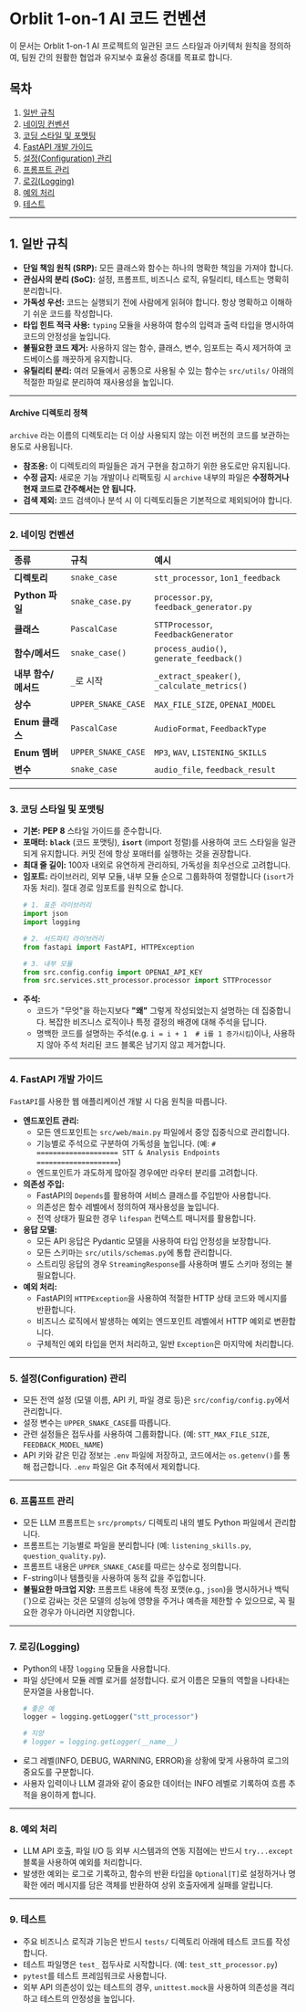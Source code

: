# Orblit 1-on-1 AI 코드 컨벤션

이 문서는 Orblit 1-on-1 AI 프로젝트의 일관된 코드 스타일과 아키텍처 원칙을 정의하여, 팀원 간의 원활한 협업과 유지보수 효율성 증대를 목표로 합니다.

## 목차

1.  [일반 규칙](#1-일반-규칙)
2.  [네이밍 컨벤션](#3-네이밍-컨벤션)
3.  [코딩 스타일 및 포맷팅](#4-코딩-스타일-및-포맷팅)
4.  [FastAPI 개발 가이드](#5-fastapi-개발-가이드)
5.  [설정(Configuration) 관리](#6-설정-관리)
6.  [프롬프트 관리](#7-프롬프트-관리)
7.  [로깅(Logging)](#8-로깅)
8.  [예외 처리](#9-예외-처리)
9. [테스트](#10-테스트)

---

## 1. 일반 규칙

-   **단일 책임 원칙 (SRP):** 모든 클래스와 함수는 하나의 명확한 책임을 가져야 합니다.
-   **관심사의 분리 (SoC):** 설정, 프롬프트, 비즈니스 로직, 유틸리티, 테스트는 명확히 분리합니다.
-   **가독성 우선:** 코드는 실행되기 전에 사람에게 읽혀야 합니다. 항상 명확하고 이해하기 쉬운 코드를 작성합니다.
-   **타입 힌트 적극 사용:** `typing` 모듈을 사용하여 함수의 입력과 출력 타입을 명시하여 코드의 안정성을 높입니다.
-   **불필요한 코드 제거:** 사용하지 않는 함수, 클래스, 변수, 임포트는 즉시 제거하여 코드베이스를 깨끗하게 유지합니다.
-   **유틸리티 분리:** 여러 모듈에서 공통으로 사용될 수 있는 함수는 `src/utils/` 아래의 적절한 파일로 분리하여 재사용성을 높입니다.

---

#### Archive 디렉토리 정책

`archive` 라는 이름의 디렉토리는 더 이상 사용되지 않는 이전 버전의 코드를 보관하는 용도로 사용됩니다. 

-   **참조용:** 이 디렉토리의 파일들은 과거 구현을 참고하기 위한 용도로만 유지됩니다.
-   **수정 금지:** 새로운 기능 개발이나 리팩토링 시 `archive` 내부의 파일은 **수정하거나 현재 코드로 간주해서는 안 됩니다.**
-   **검색 제외:** 코드 검색이나 분석 시 이 디렉토리들은 기본적으로 제외되어야 합니다.

---

### 2. 네이밍 컨벤션

| 종류 | 규칙 | 예시 |
| :--- | :--- | :--- |
| **디렉토리** | `snake_case` | `stt_processor`, `1on1_feedback` |
| **Python 파일** | `snake_case.py` | `processor.py`, `feedback_generator.py` |
| **클래스** | `PascalCase` | `STTProcessor`, `FeedbackGenerator` |
| **함수/메서드** | `snake_case()` | `process_audio()`, `generate_feedback()` |
| **내부 함수/메서드** | `_`로 시작 | `_extract_speaker()`, `_calculate_metrics()` |
| **상수** | `UPPER_SNAKE_CASE` | `MAX_FILE_SIZE`, `OPENAI_MODEL` |
| **Enum 클래스** | `PascalCase` | `AudioFormat`, `FeedbackType` |
| **Enum 멤버** | `UPPER_SNAKE_CASE` | `MP3`, `WAV`, `LISTENING_SKILLS` |
| **변수** | `snake_case` | `audio_file`, `feedback_result` |

---

### 3. 코딩 스타일 및 포맷팅

-   **기본:** **PEP 8** 스타일 가이드를 준수합니다.
-   **포매터:** **`black`** (코드 포맷팅), **`isort`** (import 정렬)를 사용하여 코드 스타일을 일관되게 유지합니다. 커밋 전에 항상 포매터를 실행하는 것을 권장합니다.
-   **최대 줄 길이:** 100자 내외로 유연하게 관리하되, 가독성을 최우선으로 고려합니다.
-   **임포트:** 라이브러리, 외부 모듈, 내부 모듈 순으로 그룹화하여 정렬합니다 (`isort`가 자동 처리). 절대 경로 임포트를 원칙으로 합니다.
    ```python
    # 1. 표준 라이브러리
    import json
    import logging
    
    # 2. 서드파티 라이브러리
    from fastapi import FastAPI, HTTPException
    
    # 3. 내부 모듈
    from src.config.config import OPENAI_API_KEY
    from src.services.stt_processor.processor import STTProcessor
    ```
-   **주석:** 
    -   코드가 "무엇"을 하는지보다 **"왜"** 그렇게 작성되었는지 설명하는 데 집중합니다. 복잡한 비즈니스 로직이나 특정 결정의 배경에 대해 주석을 답니다.
    -   명백한 코드를 설명하는 주석(e.g. `i = i + 1  # i를 1 증가시킴`)이나, 사용하지 않아 주석 처리된 코드 블록은 남기지 않고 제거합니다.

---

### 4. FastAPI 개발 가이드

`FastAPI`를 사용한 웹 애플리케이션 개발 시 다음 원칙을 따릅니다.

-   **엔드포인트 관리:**
    -   모든 엔드포인트는 `src/web/main.py` 파일에서 중앙 집중식으로 관리합니다.
    -   기능별로 주석으로 구분하여 가독성을 높입니다. (예: `# ==================== STT & Analysis Endpoints ====================`)
    -   엔드포인트가 과도하게 많아질 경우에만 라우터 분리를 고려합니다.
-   **의존성 주입:**
    -   FastAPI의 `Depends`를 활용하여 서비스 클래스를 주입받아 사용합니다.
    -   의존성은 함수 레벨에서 정의하여 재사용성을 높입니다.
    -   전역 상태가 필요한 경우 `lifespan` 컨텍스트 매니저를 활용합니다.
-   **응답 모델:**
    -   모든 API 응답은 Pydantic 모델을 사용하여 타입 안정성을 보장합니다.
    -   모든 스키마는 `src/utils/schemas.py`에 통합 관리합니다.
    -   스트리밍 응답의 경우 `StreamingResponse`를 사용하며 별도 스키마 정의는 불필요합니다.
-   **예외 처리:**
    -   FastAPI의 `HTTPException`을 사용하여 적절한 HTTP 상태 코드와 메시지를 반환합니다.
    -   비즈니스 로직에서 발생하는 예외는 엔드포인트 레벨에서 HTTP 예외로 변환합니다.
    -   구체적인 예외 타입을 먼저 처리하고, 일반 `Exception`은 마지막에 처리합니다.

---

### 5. 설정(Configuration) 관리

-   모든 전역 설정 (모델 이름, API 키, 파일 경로 등)은 `src/config/config.py`에서 관리합니다.
-   설정 변수는 `UPPER_SNAKE_CASE`를 따릅니다.
-   관련 설정들은 접두사를 사용하여 그룹화합니다. (예: `STT_MAX_FILE_SIZE`, `FEEDBACK_MODEL_NAME`)
-   API 키와 같은 민감 정보는 `.env` 파일에 저장하고, 코드에서는 `os.getenv()`를 통해 접근합니다. `.env` 파일은 Git 추적에서 제외합니다.

---

### 6. 프롬프트 관리

-   모든 LLM 프롬프트는 `src/prompts/` 디렉토리 내의 별도 Python 파일에서 관리합니다.
-   프롬프트는 기능별로 파일을 분리합니다 (예: `listening_skills.py`, `question_quality.py`).
-   프롬프트 내용은 `UPPER_SNAKE_CASE`를 따르는 상수로 정의합니다.
-   F-string이나 템플릿을 사용하여 동적 값을 주입합니다.
-   **불필요한 마크업 지양:** 프롬프트 내용에 특정 포맷(e.g., `json`)을 명시하거나 백틱(\`)으로 감싸는 것은 모델의 성능에 영향을 주거나 예측을 제한할 수 있으므로, 꼭 필요한 경우가 아니라면 지양합니다.

---

### 7. 로깅(Logging)

-   Python의 내장 `logging` 모듈을 사용합니다.
-   파일 상단에서 모듈 레벨 로거를 설정합니다. 로거 이름은 모듈의 역할을 나타내는 문자열을 사용합니다.
    ```python
    # 좋은 예
    logger = logging.getLogger("stt_processor")
    
    # 지양
    # logger = logging.getLogger(__name__) 
    ```
-   로그 레벨(INFO, DEBUG, WARNING, ERROR)을 상황에 맞게 사용하여 로그의 중요도를 구분합니다.
-   사용자 입력이나 LLM 결과와 같이 중요한 데이터는 INFO 레벨로 기록하여 흐름 추적을 용이하게 합니다.

---

### 8. 예외 처리

-   LLM API 호출, 파일 I/O 등 외부 시스템과의 연동 지점에는 반드시 `try...except` 블록을 사용하여 예외를 처리합니다.
-   발생한 예외는 로그로 기록하고, 함수의 반환 타입을 `Optional[T]`로 설정하거나 명확한 에러 메시지를 담은 객체를 반환하여 상위 호출자에게 실패를 알립니다.

---

### 9. 테스트

-   주요 비즈니스 로직과 기능은 반드시 `tests/` 디렉토리 아래에 테스트 코드를 작성합니다.
-   테스트 파일명은 `test_` 접두사로 시작합니다. (예: `test_stt_processor.py`)
-   `pytest`를 테스트 프레임워크로 사용합니다.
-   외부 API 의존성이 있는 테스트의 경우, `unittest.mock`을 사용하여 의존성을 격리하고 테스트의 안정성을 높입니다.